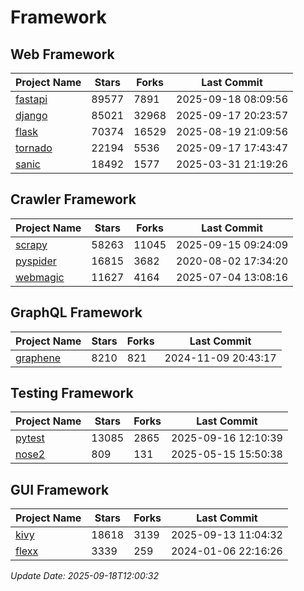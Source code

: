 # Framework

## Web Framework
| Project Name | Stars | Forks | Last Commit |
| ------------ | ----- | ----- | ----------- |
| [fastapi](https://github.com/fastapi/fastapi) | 89577 | 7891 | 2025-09-18 08:09:56 |
| [django](https://github.com/django/django) | 85021 | 32968 | 2025-09-17 20:23:57 |
| [flask](https://github.com/pallets/flask) | 70374 | 16529 | 2025-08-19 21:09:56 |
| [tornado](https://github.com/tornadoweb/tornado) | 22194 | 5536 | 2025-09-17 17:43:47 |
| [sanic](https://github.com/sanic-org/sanic) | 18492 | 1577 | 2025-03-31 21:19:26 |

## Crawler Framework
| Project Name | Stars | Forks | Last Commit |
| ------------ | ----- | ----- | ----------- |
| [scrapy](https://github.com/scrapy/scrapy) | 58263 | 11045 | 2025-09-15 09:24:09 |
| [pyspider](https://github.com/binux/pyspider) | 16815 | 3682 | 2020-08-02 17:34:20 |
| [webmagic](https://github.com/code4craft/webmagic) | 11627 | 4164 | 2025-07-04 13:08:16 |

## GraphQL Framework
| Project Name | Stars | Forks | Last Commit |
| ------------ | ----- | ----- | ----------- |
| [graphene](https://github.com/graphql-python/graphene) | 8210 | 821 | 2024-11-09 20:43:17 |

## Testing Framework
| Project Name | Stars | Forks | Last Commit |
| ------------ | ----- | ----- | ----------- |
| [pytest](https://github.com/pytest-dev/pytest) | 13085 | 2865 | 2025-09-16 12:10:39 |
| [nose2](https://github.com/nose-devs/nose2) | 809 | 131 | 2025-05-15 15:50:38 |

## GUI Framework
| Project Name | Stars | Forks | Last Commit |
| ------------ | ----- | ----- | ----------- |
| [kivy](https://github.com/kivy/kivy) | 18618 | 3139 | 2025-09-13 11:04:32 |
| [flexx](https://github.com/flexxui/flexx) | 3339 | 259 | 2024-01-06 22:16:26 |

*Update Date: 2025-09-18T12:00:32*